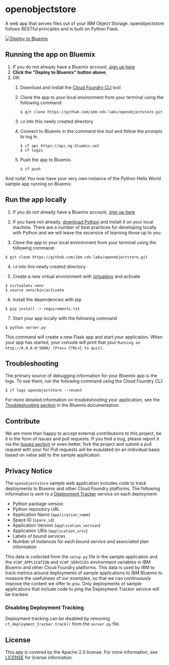 # openobjectstore

A web app that serves files out of your IBM Object Storage. openobjectstore follows RESTful principles and is built on Python Flask.

[![Deploy to Bluemix](https://deployment-tracker.mybluemix.net/stats/7915d5ec79666591eac01ac5757934a7/button.svg)](https://bluemix.net/deploy?repository=https://github.com/ibm-cds-labs/openobjectstore)

## Running the app on Bluemix

1. If you do not already have a Bluemix account, [sign up here][bluemix_signup_url]
2. **Click the "Deploy to Bluemix" button above**, 
3. OR:
	1. Download and install the [Cloud Foundry CLI][cloud_foundry_url] tool
	2. Clone the app to your local environment from your terminal using the following command:

		```
		$ git clone https://github.com/ibm-cds-labs/openobjectstore.git
		 ```

	3. `cd` into this newly created directory
	4. Connect to Bluemix in the command line tool and follow the prompts to log in.

		```
		$ cf api https://api.ng.bluemix.net
		$ cf login
		```

	5. Push the app to Bluemix.

		```
		$ cf push
		```

And voila! You now have your very own instance of the Python Hello World sample app running on Bluemix.

## Run the app locally
1. If you do not already have a Bluemix account, [sign up here][bluemix_signup_url]

2. If you have not already, [download Python][download_python_url] and install it on your local machine. There are a number of best practices for developing locally with Python and we will leave the excersice of learning those up to you.

3. Clone the app to your local environment from your terminal using the following command:

  ```
  $ git clone https://github.com/ibm-cds-labs/openobjectstore.git
  ```

4. `cd` into this newly created directory

5. Create a new virtual environment with [virtualenv][virtualenv_url] and activate

  ```
  $ virtualenv venv
  $ source venv/bin/activate
  ```
  
6. Install the dependencies with pip

  ```
  $ pip install -r requirements.txt
  ```

7. Start your app locally with the following command

  ```
  $ python server.py
  ```

This command will create a new Flask app and start your application. When your app has started, your console will print that your `Running on http://0.0.0.0:5000/ (Press CTRL+C to quit)`.

## Troubleshooting

The primary source of debugging information for your Bluemix app is the logs. To see them, run the following command using the Cloud Foundry CLI:

  ```
  $ cf logs openobjectstore --recent
  ```
For more detailed information on troubleshooting your application, see the [Troubleshooting section](https://www.ng.bluemix.net/docs/troubleshoot/troubleshoot.html) in the Bluemix documentation.

## Contribute
We are more than happy to accept external contributions to this project, be it in the form of issues and pull requests. If you find a bug, please report it via the [Issues section][issues_url] or even better, fork the project and submit a pull request with your fix! Pull requests will be evaulated on an individual basis based on value add to the sample application.

## Privacy Notice

The `openobjectstore` sample web application includes code to track deployments to Bluemix and other Cloud Foundry platforms. The following information is sent to a [Deployment Tracker](https://github.com/IBM-Bluemix/cf-deployment-tracker-service) service on each deployment:

* Python package version
* Python repository URL
* Application Name (`application_name`)
* Space ID (`space_id`)
* Application Version (`application_version`)
* Application URIs (`application_uris`)
* Labels of bound services
* Number of instances for each bound service and associated plan information

This data is collected from the `setup.py` file in the sample application and the `VCAP_APPLICATION` and `VCAP_SERVICES` environment variables in IBM Bluemix and other Cloud Foundry platforms. This data is used by IBM to track metrics around deployments of sample applications to IBM Bluemix to measure the usefulness of our examples, so that we can continuously improve the content we offer to you. Only deployments of sample applications that include code to ping the Deployment Tracker service will be tracked.

### Disabling Deployment Tracking

Deployment tracking can be disabled by removing `cf_deployment_tracker.track()` from the `server.py` file.

## License

This app is covered by the Apache 2.0 license. For more information, see [LICENSE](LICENSE) for license information.

[live_demo_url]: https://openobjectstore.mybluemix.net/
[bluemix_signup_url]: https://console.ng.bluemix.net/registration/
[cloud_foundry_url]: https://github.com/cloudfoundry/cli
[download_python_url]: https://www.python.org/downloads/
[virtualenv_url]: https://virtualenv.pypa.io/en/stable/
[issues_url]: https://github.com/ibm-cds-labs/openobjectstore/issues
